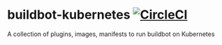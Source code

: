# buildbot-kubernetes [![CircleCI](https://circleci.com/gh/Zempashi/buildbot-kubernetes/tree/master.svg?style=svg)](https://circleci.com/gh/Zempashi/buildbot-kubernetes/tree/master)
A collection of plugins, images, manifests to run buildbot on Kubernetes
